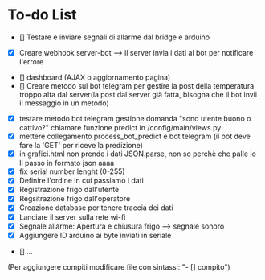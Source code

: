 # To-do List
- [] Testare e inviare segnali di allarme dal bridge e arduino
- [x] Creare webhook server-bot --> il server invia i dati al bot per notificare l'errore
- [] dashboard (AJAX o aggiornamento pagina)
- [] Creare metodo sul bot telegram per gestire la post della temperatura troppo alta dal server(la post dal server già fatta, bisogna che il bot invii il messaggio in un metodo)
- [x] testare metodo bot telegram gestione domanda "sono utente buono o cattivo?" chiamare funzione predict in /config/main/views.py
- [x] mettere collegamento process_bot_predict e bot telegram (il bot deve fare la 'GET' per riceve la predizione)
- [x] in grafici.html non prende i dati JSON.parse, non so perchè che palle io li passo in formato json aaaa
- [x] fix serial number lenght (0-255)
- [x] Definire l'ordine in cui passiamo i dati
- [x] Registrazione frigo dall'utente
- [x] Regsitrazione frigo dall'operatore
- [x] Creazione database per tenere traccia dei dati
- [x] Lanciare il server sulla rete wi-fi
- [x] Segnale allarme: Apertura e chiusura frigo --> segnale sonoro
- [x] Aggiungere ID arduino ai byte inviati in seriale
- [] ...


(Per aggiungere compiti modificare file con sintassi: "- [] compito") 
